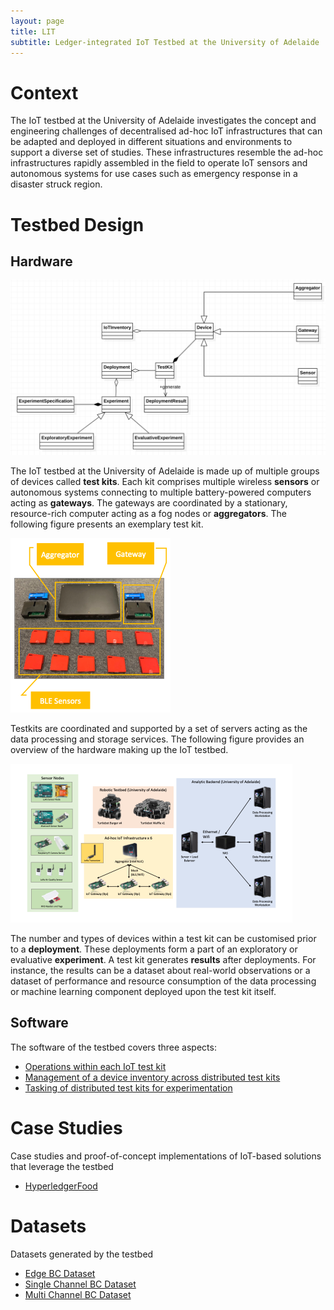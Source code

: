 ```yaml
---
layout: page
title: LIT
subtitle: Ledger-integrated IoT Testbed at the University of Adelaide
---
```


# Context

The IoT testbed at the University of Adelaide investigates the concept and engineering challenges of decentralised ad-hoc IoT infrastructures that can be adapted and deployed in different situations and environments to support a diverse set of studies. These infrastructures resemble the ad-hoc infrastructures rapidly assembled in the field to operate IoT sensors and autonomous systems for use cases such as emergency response in a disaster struck region.

# Testbed Design

## Hardware

![](/assets/img/BC-IoT-Inventory-Class-Diagram.png)

The IoT testbed at the University of Adelaide is made up of multiple groups of devices called **test kits**. Each kit comprises multiple wireless **sensors** or autonomous systems connecting to multiple battery-powered computers acting as **gateways**. The gateways are coordinated by a stationary, resource-rich computer acting as a fog nodes or **aggregators**. The following figure presents an exemplary test kit. 

![](/assets/img/Testkit.png)

Testkits are coordinated and supported by a set of servers acting as the data processing and storage services. The following figure provides an overview of the hardware making up the IoT testbed.

![](/assets/img/Testkit_overall.png)

The number and types of devices within a test kit can be customised prior to a **deployment**. These deployments form a part of an exploratory or evaluative **experiment**. A test kit generates **results** after deployments. For instance, the results can be a dataset about real-world observations or a dataset of performance and resource consumption of the data processing or machine learning component deployed upon the test kit itself. 

## Software

The software of the testbed covers three aspects: 
- [Operations within each IoT test kit](projects/Testkit-software) 
- [Management of a device inventory across distributed test kits](projects/BC-IoT-inventory)
- [Tasking of distributed test kits for experimentation](projects/LIT-blockchain)


# Case Studies

Case studies and proof-of-concept implementations of IoT-based solutions that leverage the testbed

- [HyperledgerFood](projects/HyperledgerFood)

# Datasets

Datasets generated by the testbed

- [Edge BC Dataset](datasets/EdgeBC)
- [Single Channel BC Dataset](datasets/SingleChannelBC)
- [Multi Channel BC Dataset](datasets/MultiChannelBC)